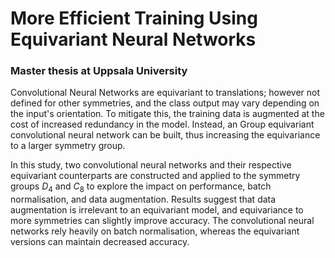 # More Efficient Training Using Equivariant Neural Networks
### Master thesis at Uppsala University
Convolutional Neural Networks are equivariant to translations; however not defined for other symmetries, and the class output may vary depending on the input's orientation. To mitigate this, the training data is augmented at the cost of increased redundancy in the model. Instead, an Group equivariant convolutional neural network can be built, thus increasing the equivariance to a larger symmetry group. 

In this study, two convolutional neural networks and their respective equivariant counterparts are constructed and applied to the symmetry groups $D_4$ and $C_8$ to explore the impact on performance, batch normalisation, and data augmentation. Results suggest that data augmentation is irrelevant to an equivariant model, and equivariance to more symmetries can slightly improve accuracy. The convolutional neural networks rely heavily on batch normalisation, whereas the equivariant versions can maintain decreased accuracy.

